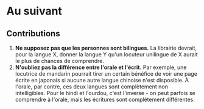 # Au suivant

## Contributions

1. **Ne supposez pas que les personnes sont bilingues.** La librairie devrait, pour la langue X, donner la langue Y qu'un locuteur unilingue de X aurait le plus de chances de comprendre.
2. **N'oubliez pas la différence entre l'orale et l'écrit.** Par exemple, une locutrice de mandarin pourrait tirer un certain bénéfice de voir une page écrite en japonais si aucune autre langue chinoise n'est disposible. À l'orale, par contre, ces deux langues sont complètement non intelligibles. Pour le hindi et l'ourdou, c'est l'inverse - on peut parfois se comprendre à l'orale, mais les écritures sont complètement différentes.
